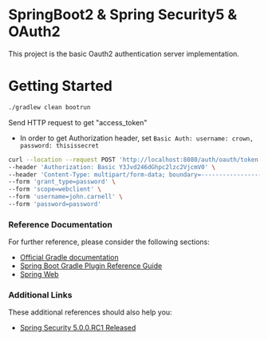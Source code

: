 # SpringBoot2 & Spring Security5 & OAuth2
This project is the basic Oauth2 authentication server implementation.

# Getting Started

```bash
./gradlew clean bootrun
```

Send HTTP request to get "access_token"
* In order to get Authorization header, set ```Basic Auth: username: crown, password: thisissecret```

```bash
curl --location --request POST 'http://localhost:8080/auth/oauth/token' \
--header 'Authorization: Basic Y3Jvd246dGhpc2lzc2VjcmV0' \
--header 'Content-Type: multipart/form-data; boundary=--------------------------101092311882977839110112' \
--form 'grant_type=password' \
--form 'scope=webclient' \
--form 'username=john.carnell' \
--form 'password=password'
```

### Reference Documentation
For further reference, please consider the following sections:

* [Official Gradle documentation](https://docs.gradle.org)
* [Spring Boot Gradle Plugin Reference Guide](https://docs.spring.io/spring-boot/docs/2.1.12.RELEASE/gradle-plugin/reference/html/)
* [Spring Web](https://docs.spring.io/spring-boot/docs/2.2.4.RELEASE/reference/htmlsingle/#boot-features-developing-web-applications)

### Additional Links
These additional references should also help you:

* [Spring Security 5.0.0.RC1 Released](https://spring.io/blog/2017/11/01/spring-security-5-0-0-rc1-released#password-storage-format)

